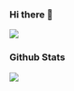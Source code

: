### Hi there 👋

<!--
**daychongyang/daychongyang** is a ✨ _special_ ✨ repository because its `README.md` (this file) appears on your GitHub profile.

Here are some ideas to get you started:

- 🔭 I’m currently working on ...
- 🌱 I’m currently learning ...
- 👯 I’m looking to collaborate on ...
- 🤔 I’m looking for help with ...
- 💬 Ask me about ...
- 📫 How to reach me: ...
- 😄 Pronouns: ...
- ⚡ Fun fact: ...
-->

![](https://visitor-badge.glitch.me/badge?page_id=daychongyang.daychongyang)

### Github Stats

![](https://github-readme-stats.vercel.app/api?username=daychongyang&hide_title=true&show_icons=true&icon_color=007aff&text_color=333&bg_color=fff)
